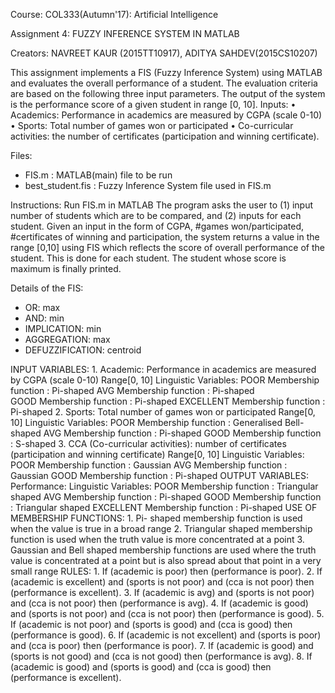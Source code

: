 Course: COL333(Autumn'17): Artificial Intelligence

Assignment 4: FUZZY INFERENCE SYSTEM IN MATLAB

Creators: NAVREET KAUR (2015TT10917), ADITYA SAHDEV(2015CS10207)

This assignment implements a FIS (Fuzzy Inference System) using MATLAB and evaluates the overall performance of a student. The evaluation criteria are based on the following three input parameters. The output of the system is the performance score of a given student in range [0, 10].
Inputs:
• Academics: Performance in academics are measured by CGPA (scale 0-10)
• Sports: Total number of games won or participated
• Co-curricular activities: the number of certificates (participation and winning certificate).

Files:
- FIS.m : MATLAB(main) file to be run
- best_student.fis : Fuzzy Inference System file used in FIS.m

Instructions:
Run FIS.m in MATLAB
The program asks the user to (1) input number of students which are to be compared, and (2) inputs for each student.
Given an input in the form of CGPA, #games won/participated, #certificates of winning and participation, the system returns
a value in the range [0,10] using FIS which reflects the score of overall performance of the student. 
This is done for each student. The student whose score is maximum is finally printed.
		
Details of the FIS:
- OR: max
- AND: min
- IMPLICATION: min
- AGGREGATION: max
- DEFUZZIFICATION: centroid

INPUT VARIABLES:
	1. Academic: Performance in academics are measured by CGPA (scale 0-10)
		Range[0, 10] 
		Linguistic Variables:
			POOR 		Membership function : Pi-shaped
			AVG 		Membership function : Pi-shaped  
			GOOD 		Membership function : Pi-shaped 
			EXCELLENT 	Membership function : Pi-shaped 
	2. Sports: Total number of games won or participated
		Range[0, 10] 
		Linguistic Variables:
			POOR 		Membership function : Generalised Bell-shaped 
			AVG 		Membership function : Pi-shaped 
			GOOD 		Membership function : S-shaped 
	3. CCA (Co-curricular activities): number of certificates (participation and winning certificate)
		Range[0, 10]
		Linguistic Variables:
			POOR 		Membership function : Gaussian
			AVG 		Membership function : Gaussian
			GOOD 		Membership function : Pi-shaped
OUTPUT VARIABLES:
	Performance:
		Linguistic Variables:
			POOR 		Membership function : Triangular shaped
			AVG 		Membership function : Pi-shaped
			GOOD 		Membership function : Triangular shaped
			EXCELLENT 	Membership function : Pi-shaped
USE OF MEMBERSHIP FUNCTIONS:
	1. Pi- shaped membership function is used when the value is true in a broad range
	2. Triangular shaped membership function is used when the truth value is more concentrated 
	at a point
	3. Gaussian and Bell shaped membership functions are used where the truth value is concentrated
	at a point but is also spread about that point in a very small range
RULES:
	1. If (academic is poor) then (performance is poor).
	2. If (academic is excellent) and (sports is not poor) and (cca is not poor) then (performance is excellent).
	3. If (academic is avg) and (sports is not poor) and (cca is not poor) then (performance is avg).
	4. If (academic is good) and (sports is not poor) and (cca is not poor) then (performance is good).
	5. If (academic is not poor) and (sports is good) and (cca is good) then (performance is good).
	6. If (academic is not excellent) and (sports is poor) and (cca is poor) then (performance is poor).
	7. If (academic is good) and (sports is not good) and (cca is not good) then (performance is avg).
	8. If (academic is good) and (sports is good) and (cca is good) then (performance is excellent).

